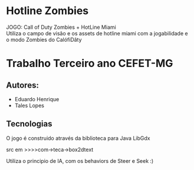 # Hotline Zombies
JOGO: Call of Duty Zombies + HotLine Miami  
Utiliza o campo de visão e os assets de hotline miami com a jogabilidade e o modo Zombies do CalófiDâty

# Trabalho Terceiro ano CEFET-MG 

## Autores: 
* Eduardo Henrique 
* Tales Lopes

## Tecnologias
O jogo é construido através da biblioteca para Java LibGdx  
  
src em >>>>com->teca->box2dtext  
  
Utiliza o principio de IA, com os behaviors de Steer e Seek :)
